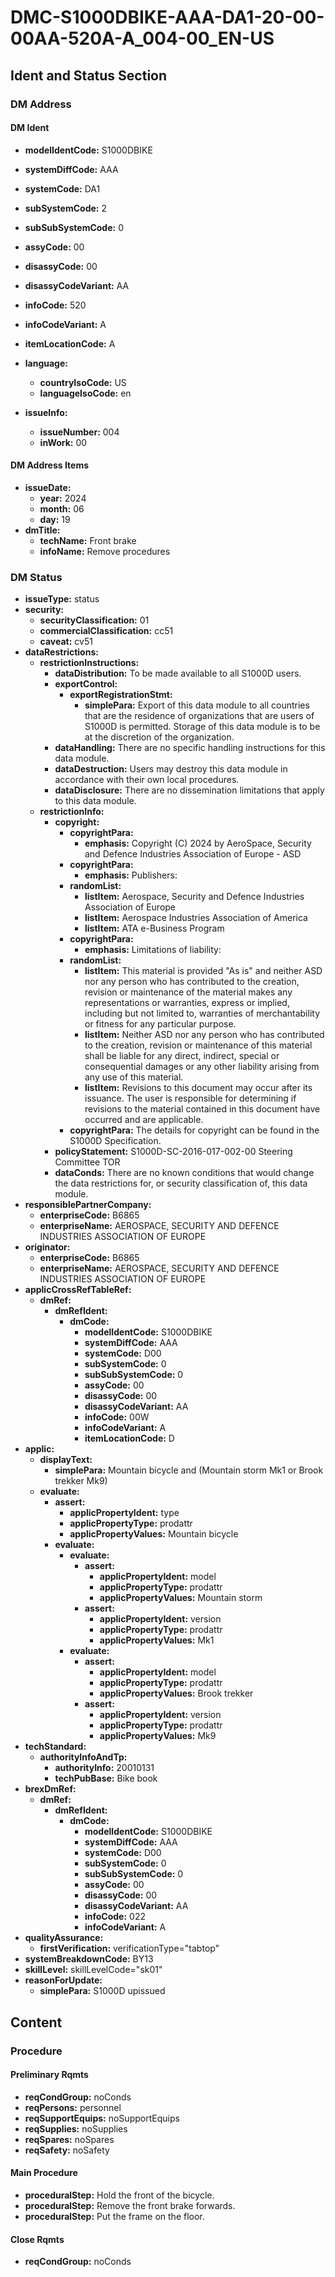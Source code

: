 # DMC-S1000DBIKE-AAA-DA1-20-00-00AA-520A-A_004-00_EN-US

## Ident and Status Section

### DM Address

#### DM Ident

*   **modelIdentCode:** S1000DBIKE
*   **systemDiffCode:** AAA
*   **systemCode:** DA1
*   **subSystemCode:** 2
*   **subSubSystemCode:** 0
*   **assyCode:** 00
*   **disassyCode:** 00
*   **disassyCodeVariant:** AA
*   **infoCode:** 520
*   **infoCodeVariant:** A
*   **itemLocationCode:** A

*   **language:**
    *   **countryIsoCode:** US
    *   **languageIsoCode:** en

*   **issueInfo:**
    *   **issueNumber:** 004
    *   **inWork:** 00

#### DM Address Items

*   **issueDate:**
    *   **year:** 2024
    *   **month:** 06
    *   **day:** 19
*   **dmTitle:**
    *   **techName:** Front brake
    *   **infoName:** Remove procedures

### DM Status

*   **issueType:** status
*   **security:**
    *   **securityClassification:** 01
    *   **commercialClassification:** cc51
    *   **caveat:** cv51
*   **dataRestrictions:**
    *   **restrictionInstructions:**
        *   **dataDistribution:** To be made available to all S1000D users.
        *   **exportControl:**
            *   **exportRegistrationStmt:**
                *   **simplePara:** Export of this data module to all countries that are the residence of organizations that are users of S1000D is permitted. Storage of this data module is to be at the discretion of the organization.
        *   **dataHandling:** There are no specific handling instructions for this data module.
        *   **dataDestruction:** Users may destroy this data module in accordance with their own local procedures.
        *   **dataDisclosure:** There are no dissemination limitations that apply to this data module.
    *   **restrictionInfo:**
        *   **copyright:**
            *   **copyrightPara:**
                *   **emphasis:** Copyright (C) 2024 by AeroSpace, Security and Defence Industries Association of Europe - ASD
            *   **copyrightPara:**
                *   **emphasis:** Publishers:
            *   **randomList:**
                *   **listItem:** Aerospace, Security and Defence Industries Association of Europe
                *   **listItem:** Aerospace Industries Association of America
                *   **listItem:** ATA e-Business Program
            *   **copyrightPara:**
                *   **emphasis:** Limitations of liability:
            *   **randomList:**
                *   **listItem:** This material is provided "As is" and neither ASD nor any person who has contributed to the creation, revision or maintenance of the material makes any representations or warranties, express or implied, including but not limited to, warranties of merchantability or fitness for any particular purpose.
                *   **listItem:** Neither ASD nor any person who has contributed to the creation, revision or maintenance of this material shall be liable for any direct, indirect, special or consequential damages or any other liability arising from any use of this material.
                *   **listItem:** Revisions to this document may occur after its issuance. The user is responsible for determining if revisions to the material contained in this document have occurred and are applicable.
            *   **copyrightPara:** The details for copyright can be found in the S1000D Specification.
        *   **policyStatement:** S1000D-SC-2016-017-002-00 Steering Committee TOR
        *   **dataConds:** There are no known conditions that would change the data restrictions for, or security classification of, this data module.
*   **responsiblePartnerCompany:**
    *   **enterpriseCode:** B6865
    *   **enterpriseName:** AEROSPACE, SECURITY AND DEFENCE INDUSTRIES ASSOCIATION OF EUROPE
*   **originator:**
    *   **enterpriseCode:** B6865
    *   **enterpriseName:** AEROSPACE, SECURITY AND DEFENCE INDUSTRIES ASSOCIATION OF EUROPE
*   **applicCrossRefTableRef:**
    *   **dmRef:**
        *   **dmRefIdent:**
            *   **dmCode:**
                *   **modelIdentCode:** S1000DBIKE
                *   **systemDiffCode:** AAA
                *   **systemCode:** D00
                *   **subSystemCode:** 0
                *   **subSubSystemCode:** 0
                *   **assyCode:** 00
                *   **disassyCode:** 00
                *   **disassyCodeVariant:** AA
                *   **infoCode:** 00W
                *   **infoCodeVariant:** A
                *   **itemLocationCode:** D
*   **applic:**
    *   **displayText:**
        *   **simplePara:** Mountain bicycle and (Mountain storm Mk1 or Brook trekker Mk9)
    *   **evaluate:**
        *   **assert:**
            *   **applicPropertyIdent:** type
            *   **applicPropertyType:** prodattr
            *   **applicPropertyValues:** Mountain bicycle
        *   **evaluate:**
            *   **evaluate:**
                *   **assert:**
                    *   **applicPropertyIdent:** model
                    *   **applicPropertyType:** prodattr
                    *   **applicPropertyValues:** Mountain storm
                *   **assert:**
                    *   **applicPropertyIdent:** version
                    *   **applicPropertyType:** prodattr
                    *   **applicPropertyValues:** Mk1
            *   **evaluate:**
                *   **assert:**
                    *   **applicPropertyIdent:** model
                    *   **applicPropertyType:** prodattr
                    *   **applicPropertyValues:** Brook trekker
                *   **assert:**
                    *   **applicPropertyIdent:** version
                    *   **applicPropertyType:** prodattr
                    *   **applicPropertyValues:** Mk9
*   **techStandard:**
    *   **authorityInfoAndTp:**
        *   **authorityInfo:** 20010131
        *   **techPubBase:** Bike book
*   **brexDmRef:**
    *   **dmRef:**
        *   **dmRefIdent:**
            *   **dmCode:**
                *   **modelIdentCode:** S1000DBIKE
                *   **systemDiffCode:** AAA
                *   **systemCode:** D00
                *   **subSystemCode:** 0
                *   **subSubSystemCode:** 0
                *   **assyCode:** 00
                *   **disassyCode:** 00
                *   **disassyCodeVariant:** AA
                *   **infoCode:** 022
                *   **infoCodeVariant:** A
*   **qualityAssurance:**
    *   **firstVerification:** verificationType="tabtop"
*   **systemBreakdownCode:** BY13
*   **skillLevel:** skillLevelCode="sk01"
*   **reasonForUpdate:**
    *   **simplePara:** S1000D upissued

## Content

### Procedure

#### Preliminary Rqmts

*   **reqCondGroup:** noConds
*   **reqPersons:** personnel
*   **reqSupportEquips:** noSupportEquips
*   **reqSupplies:** noSupplies
*   **reqSpares:** noSpares
*   **reqSafety:** noSafety

#### Main Procedure

*   **proceduralStep:** Hold the front of the bicycle.
*   **proceduralStep:** Remove the front brake forwards.
*   **proceduralStep:** Put the frame on the floor.

#### Close Rqmts

*   **reqCondGroup:** noConds